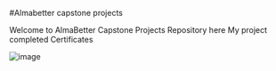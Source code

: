 #Almabetter capstone projects

Welcome to AlmaBetter Capstone Projects Repository here My project completed Certificates 

![image](https://github.com/prathmeshpatil98/Certificates/blob/main/12746837930539.png)
